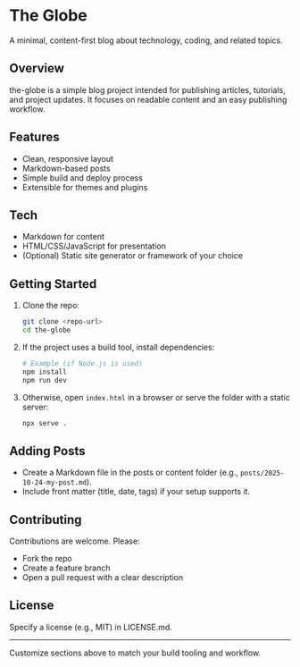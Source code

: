 # The Globe

A minimal, content-first blog about technology, coding, and related topics.

## Overview

the-globe is a simple blog project intended for publishing articles, tutorials, and project updates. It focuses on readable content and an easy publishing workflow.

## Features

- Clean, responsive layout
- Markdown-based posts
- Simple build and deploy process
- Extensible for themes and plugins

## Tech

- Markdown for content
- HTML/CSS/JavaScript for presentation
- (Optional) Static site generator or framework of your choice

## Getting Started

1. Clone the repo:
   ```bash
   git clone <repo-url>
   cd the-globe
   ```
2. If the project uses a build tool, install dependencies:
   ```bash
   # Example (if Node.js is used)
   npm install
   npm run dev
   ```
3. Otherwise, open `index.html` in a browser or serve the folder with a static server:
   ```bash
   npx serve .
   ```

## Adding Posts

- Create a Markdown file in the posts or content folder (e.g., `posts/2025-10-24-my-post.md`).
- Include front matter (title, date, tags) if your setup supports it.

## Contributing

Contributions are welcome. Please:

- Fork the repo
- Create a feature branch
- Open a pull request with a clear description

## License

Specify a license (e.g., MIT) in LICENSE.md.

---

Customize sections above to match your build tooling and workflow.
